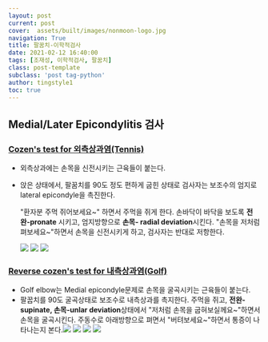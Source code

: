 ```yaml
---
layout: post
current: post 
cover:  assets/built/images/nonmoon-logo.jpg
navigation: True
title: 팔꿈치-이학적검사  
date: 2021-02-12 16:40:00
tags: [조재성, 이학적검사, 팔꿈치] 
class: post-template 
subclass: 'post tag-python' 
author: tingstyle1 
toc: true
---
```


## Medial/Later Epicondylitis 검사

### [Cozen's test for 외측상과염(Tennis)](https://www.youtube.com/watch?v=8K7jzDIUpLI)

- 외측상과에는 손목을 신전시키는 근육들이 붙는다.

- 앉은 상태에서, 팔꿈치를 90도 정도 편하게 굽힌 상태로
  검사자는 보조수의 엄지로 lateral epicondyle을 촉진한다.

  "환자분 주먹 쥐어보세요~" 하면서 주먹을 쥐게 한다.
  손바닥이 바닥을 보도록 **전완-pronate** 시키고,  엄지방향으로 **손목- radial deviation**시킨다.
  "손목을 저처럼 펴보세요~"하면서 손목을 신전시키게 하고, 검사자는 반대로 저항한다.

  ![](http://cfile29.uf.tistory.com/image/99EFBE42601F6F2B15447F)
  ![](http://cfile4.uf.tistory.com/image/9965AE3A601F6FFC166A3D)
  ![](http://cfile9.uf.tistory.com/image/9910DB43601F6FED16E83A)





### [Reverse cozen's test for 내측상과염(Golf)](https://www.youtube.com/watch?v=1gdPjO_UV_Y)

- Golf elbow는 Medial epicondyle문제로 손목을 굴곡시키는 근육들이 붙는다.
- 팔꿉치를 90도 굴곡상태로 보조수로 내측상과를 촉지한다.
  주먹을 쥐고, **전완-supinate, 손목-unlar deviation**상태에서
  "저처럼 손목을 굽혀보실께요~"하면서 손목을 굴곡시킨다.
  주동수로 아래방향으로 펴면서 "버텨보세요~"하면서 통증이 나타나는지 본다.![](http://cfile22.uf.tistory.com/image/99F8A344601F728815FAA2)
  ![](http://cfile23.uf.tistory.com/image/99F40944601F729416D75E)
  ![](http://cfile30.uf.tistory.com/image/990C5048601F729F159EB7)
  ![](http://cfile2.uf.tistory.com/image/99E81E34601F72AE1610F1)







